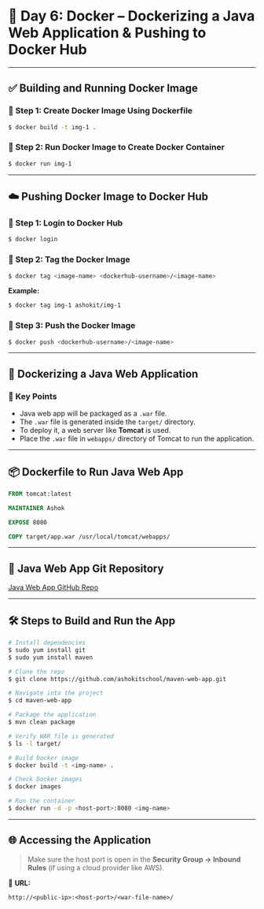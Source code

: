 # 🐳 Day 6: Docker – Dockerizing a Java Web Application & Pushing to Docker Hub

---

## ✅ Building and Running Docker Image

### 🔹 Step 1: Create Docker Image Using Dockerfile

```bash
$ docker build -t img-1 .
```

### 🔹 Step 2: Run Docker Image to Create Docker Container

```bash
$ docker run img-1
```

---

## ☁️ Pushing Docker Image to Docker Hub

### 🔹 Step 1: Login to Docker Hub

```bash
$ docker login
```

### 🔹 Step 2: Tag the Docker Image

```bash
$ docker tag <image-name> <dockerhub-username>/<image-name>
```

**Example:**

```bash
$ docker tag img-1 ashokit/img-1
```

### 🔹 Step 3: Push the Docker Image

```bash
$ docker push <dockerhub-username>/<image-name>
```

---

## 🧩 Dockerizing a Java Web Application

### 📌 Key Points

- Java web app will be packaged as a `.war` file.
- The `.war` file is generated inside the `target/` directory.
- To deploy it, a web server like **Tomcat** is used.
- Place the `.war` file in `webapps/` directory of Tomcat to run the application.

---

## 📦 Dockerfile to Run Java Web App

```dockerfile
FROM tomcat:latest

MAINTAINER Ashok

EXPOSE 8080

COPY target/app.war /usr/local/tomcat/webapps/
```

---

## 🔗 Java Web App Git Repository

[Java Web App GitHub Repo](https://github.com/ashokitschool/maven-web-app.git)

---

## 🛠️ Steps to Build and Run the App

```bash
# Install dependencies
$ sudo yum install git
$ sudo yum install maven

# Clone the repo
$ git clone https://github.com/ashokitschool/maven-web-app.git

# Navigate into the project
$ cd maven-web-app

# Package the application
$ mvn clean package

# Verify WAR file is generated
$ ls -l target/

# Build Docker image
$ docker build -t <img-name> .

# Check Docker images
$ docker images

# Run the container
$ docker run -d -p <host-port>:8080 <img-name>
```

---

## 🌐 Accessing the Application

> Make sure the host port is open in the **Security Group → Inbound Rules** (if using a cloud provider like AWS).

📌 **URL:**  
```
http://<public-ip>:<host-port>/<war-file-name>/
```

